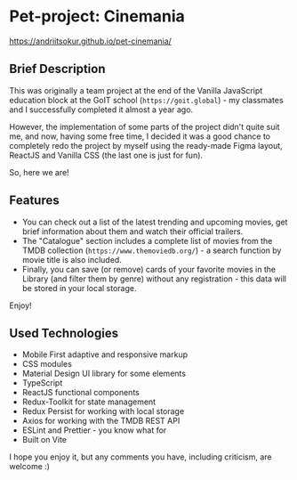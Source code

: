 # Pet-project: Cinemania

https://andriitsokur.github.io/pet-cinemania/

## Brief Description

This was originally a team project at the end of the Vanilla JavaScript
education block at the GoIT school (`https://goit.global`) - my classmates and I
successfully completed it almost a year ago.

However, the implementation of some parts of the project didn't quite suit me,
and now, having some free time, I decided it was a good chance to completely
redo the project by myself using the ready-made Figma layout, ReactJS and
Vanilla CSS (the last one is just for fun).

So, here we are!

## Features

- You can check out a list of the latest trending and upcoming movies, get brief
  information about them and watch their official trailers.
- The "Catalogue" section includes a complete list of movies from the TMDB
  collection (`https://www.themoviedb.org/`) - a search function by movie title
  is also included.
- Finally, you can save (or remove) cards of your favorite movies in the Library
  (and filter them by genre) without any registration - this data will be stored
  in your local storage.

Enjoy!

## Used Technologies

- Mobile First adaptive and responsive markup
- CSS modules
- Material Design UI library for some elements
- TypeScript
- ReactJS functional components
- Redux-Toolkit for state management
- Redux Persist for working with local storage
- Axios for working with the TMDB REST API
- ESLint and Prettier - you know what for
- Built on Vite

I hope you enjoy it, but any comments you have, including criticism, are welcome
:)
